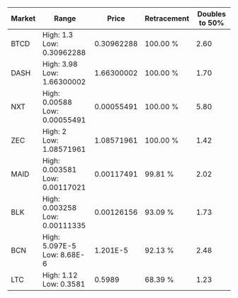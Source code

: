 | Market | Range | Price| Retracement | Doubles to 50% |
| --- | --- | --- | --- | --- |
| BTCD | High: 1.3<br />Low: 0.30962288 | 0.30962288 | 100.00 % | 2.60 |
| DASH | High: 3.98<br />Low: 1.66300002 | 1.66300002 | 100.00 % | 1.70 |
| NXT | High: 0.00588<br />Low: 0.00055491 | 0.00055491 | 100.00 % | 5.80 |
| ZEC | High: 2<br />Low: 1.08571961 | 1.08571961 | 100.00 % | 1.42 |
| MAID | High: 0.003581<br />Low: 0.00117021 | 0.00117491 | 99.81 % | 2.02 |
| BLK | High: 0.003258<br />Low: 0.00111335 | 0.00126156 | 93.09 % | 1.73 |
| BCN | High: 5.097E-5<br />Low: 8.68E-6 | 1.201E-5 | 92.13 % | 2.48 |
| LTC | High: 1.12<br />Low: 0.3581 | 0.5989 | 68.39 % | 1.23 |
